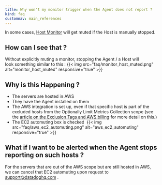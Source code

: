 ```yaml
---
title: Why won't my monitor trigger when the Agent does not report ? 
kind: faq
customnav: main_references
---
```


In some cases, [Host Monitor](/monitors/monitor_types/host) will get muted if the Host is manually stopped. 

## How can I see that ?

Without explicitly muting a monitor, stopping the Agent / a Host will look something similar to this :
{{< img src="faq/monitor_host_muted.png" alt="monitor_host_muted" responsive="true" >}}

## Why is this Happening ? 

* The servers are hosted in AWS
* They have the Agent installed on them 
* The AWS integration is set up, even if that specific host is part of the excluded hosts from the Optionally Limit Metrics Collection scope (see the [article on the Exclusion Tags and AWS billing](https://help.datadoghq.com/hc/en-us/articles/203764805-How-will-an-AWS-Integration-impact-my-monthly-billing-Can-I-setup-exclusions-using-tags-) for more detail on this.)
* The EC2 automuting box is checked 
{{< img src="faq/aws_ec2_automuting.png" alt="aws_ec2_automuting" responsive="true" >}}


## What if I want to be alerted when the Agent stops reporting on such hosts ? 

For the servers that are out of the AWS scope but are still hosted in AWS, we can cancel that EC2 automuting upon request to support@datadoghq.com . 
